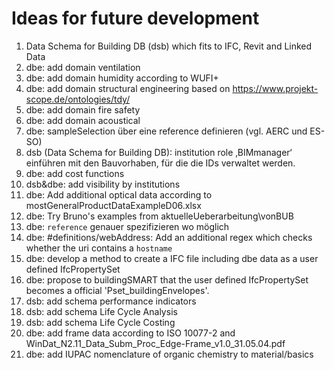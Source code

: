 # Ideas for future development

1. Data Schema for Building DB (dsb) which fits to IFC, Revit and Linked Data
1. dbe: add domain ventilation
1. dbe: add domain humidity according to WUFI+
1. dbe: add domain structural engineering based on https://www.projekt-scope.de/ontologies/tdy/
1. dbe: add domain fire safety
1. dbe: add domain acoustical
1. dbe: sampleSelection über eine reference definieren (vgl. AERC und ES-SO)
1. dsb (Data Schema for Building DB): institution role ‚BIMmanager‘ einführen mit den Bauvorhaben, für die die IDs verwaltet werden.
1. dbe: add cost functions
1. dsb&dbe: add visibility by institutions
1. dbe: Add additional optical data according to mostGeneralProductDataExampleD06.xlsx
1. dbe: Try Bruno's examples from aktuelleUeberarbeitung\vonBUB
1. dbe: `reference` genauer spezifizieren wo möglich
1. dbe: #definitions/webAddress: Add an additional regex which checks whether the uri contains a `hostname`
1. dbe: develop a method to create a IFC file including dbe data as a user defined IfcPropertySet
1. dbe: propose to buildingSMART that the user defined IfcPropertySet becomes a official 'Pset_buildingEnvelopes'.
1. dsb: add schema performance indicators
1. dsb: add schema Life Cycle Analysis
1. dsb: add schema Life Cycle Costing
1. dbe: add frame data according to ISO 10077-2 and WinDat_N2.11_Data_Subm_Proc_Edge-Frame_v1.0_31.05.04.pdf
1. dbe: add IUPAC nomenclature of organic chemistry to material/basics
